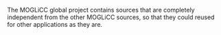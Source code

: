 The MOGLiCC global project contains sources that are completely independent from the other MOGLiCC sources, so that they could reused for other applications as they are.